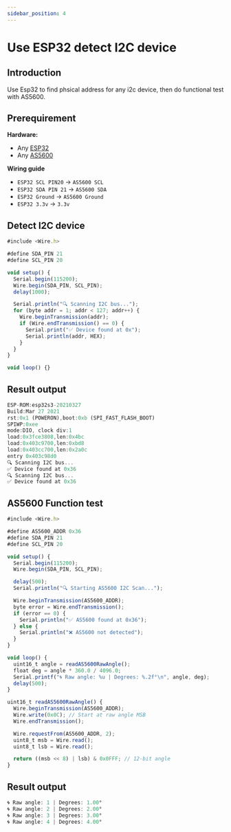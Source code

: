 ```yaml
---
sidebar_position: 4
---
```


# Use ESP32 detect I2C device

## Introduction
Use Esp32 to find phsical address for any i2c device, then do functional test with AS5600.

## Prerequirement

**Hardware:**
- Any [ESP32](https://core-electronics.com.au/pros3-esp32-s3-dev-board-1.html)
- Any [AS5600](https://www.amazon.com.au/Alinan-Magnetic-Precision-Induction-Measurement/dp/B09QYC916Q) 

**Wiring guide** 
- `ESP32 SCL PIN20` → `AS5600 SCL`
- `ESP32 SDA PIN 21` → `AS5600 SDA`
- `ESP32 Ground` → `AS5600 Ground`
- `ESP32 3.3v` → `3.3v`

## Detect I2C device

```jsx title="Sbus-streamer.ino"
#include <Wire.h>

#define SDA_PIN 21
#define SCL_PIN 20

void setup() {
  Serial.begin(115200);
  Wire.begin(SDA_PIN, SCL_PIN);
  delay(1000);

  Serial.println("🔍 Scanning I2C bus...");
  for (byte addr = 1; addr < 127; addr++) {
    Wire.beginTransmission(addr);
    if (Wire.endTransmission() == 0) {
      Serial.print("✅ Device found at 0x");
      Serial.println(addr, HEX);
    }
  }
}

void loop() {}
```

## Result output

```jsx title="Serial Monitor at 11520 baud"
ESP-ROM:esp32s3-20210327
Build:Mar 27 2021
rst:0x1 (POWERON),boot:0xb (SPI_FAST_FLASH_BOOT)
SPIWP:0xee
mode:DIO, clock div:1
load:0x3fce3808,len:0x4bc
load:0x403c9700,len:0xbd8
load:0x403cc700,len:0x2a0c
entry 0x403c98d0
🔍 Scanning I2C bus...
✅ Device found at 0x36
🔍 Scanning I2C bus...
✅ Device found at 0x36
```

## AS5600 Function test

```jsx title="Sbus-streamer.ino"
#include <Wire.h>

#define AS5600_ADDR 0x36
#define SDA_PIN 21
#define SCL_PIN 20

void setup() {
  Serial.begin(115200);
  Wire.begin(SDA_PIN, SCL_PIN);

  delay(500);
  Serial.println("🔍 Starting AS5600 I2C Scan...");

  Wire.beginTransmission(AS5600_ADDR);
  byte error = Wire.endTransmission();
  if (error == 0) {
    Serial.println("✅ AS5600 found at 0x36");
  } else {
    Serial.println("❌ AS5600 not detected");
  }
}

void loop() {
  uint16_t angle = readAS5600RawAngle();
  float deg = angle * 360.0 / 4096.0;
  Serial.printf("🌀 Raw angle: %u | Degrees: %.2f°\n", angle, deg);
  delay(500);
}

uint16_t readAS5600RawAngle() {
  Wire.beginTransmission(AS5600_ADDR);
  Wire.write(0x0C); // Start at raw angle MSB
  Wire.endTransmission();

  Wire.requestFrom(AS5600_ADDR, 2);
  uint8_t msb = Wire.read();
  uint8_t lsb = Wire.read();

  return ((msb << 8) | lsb) & 0x0FFF; // 12-bit angle
}
```

## Result output

```jsx title="Serial Monitor at 11520 baud"
🌀 Raw angle: 1 | Degrees: 1.00°
🌀 Raw angle: 2 | Degrees: 2.00°
🌀 Raw angle: 3 | Degrees: 3.00°
🌀 Raw angle: 4 | Degrees: 4.00°
```

